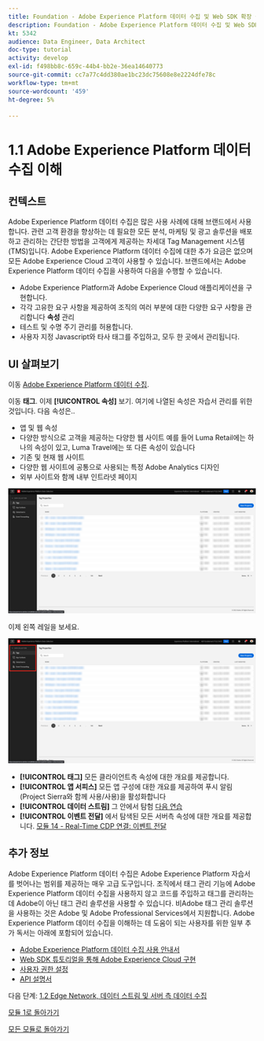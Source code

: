 ```yaml
---
title: Foundation - Adobe Experience Platform 데이터 수집 및 Web SDK 확장 설정 - Adobe Experience Platform 데이터 수집 설명
description: Foundation - Adobe Experience Platform 데이터 수집 및 Web SDK 확장 설정 - Adobe Experience Platform 데이터 수집 설명
kt: 5342
audience: Data Engineer, Data Architect
doc-type: tutorial
activity: develop
exl-id: f498bb8c-659c-44b4-bb2e-36ea14640773
source-git-commit: cc7a77c4dd380ae1bc23dc75608e8e2224dfe78c
workflow-type: tm+mt
source-wordcount: '459'
ht-degree: 5%

---
```


# 1.1 Adobe Experience Platform 데이터 수집 이해

## 컨텍스트

Adobe Experience Platform 데이터 수집은 많은 사용 사례에 대해 브랜드에서 사용합니다. 관련 고객 환경을 향상하는 데 필요한 모든 분석, 마케팅 및 광고 솔루션을 배포하고 관리하는 간단한 방법을 고객에게 제공하는 차세대 Tag Management 시스템(TMS)입니다. Adobe Experience Platform 데이터 수집에 대한 추가 요금은 없으며 모든 Adobe Experience Cloud 고객이 사용할 수 있습니다. 브랜드에서는 Adobe Experience Platform 데이터 수집을 사용하여 다음을 수행할 수 있습니다.

- Adobe Experience Platform과 Adobe Experience Cloud 애플리케이션을 구현합니다.
- 각각 고유한 요구 사항을 제공하여 조직의 여러 부분에 대한 다양한 요구 사항을 관리합니다 **속성** 관리
- 테스트 및 수명 주기 관리를 허용합니다.
- 사용자 지정 Javascript와 타사 태그를 주입하고, 모두 한 곳에서 관리됩니다.

## UI 살펴보기

이동 [Adobe Experience Platform 데이터 수집](https://experience.adobe.com/#/data-collection/).

이동 **태그**. 이제 **[!UICONTROL 속성]** 보기. 여기에 나열된 속성은 자습서 관리를 위한 것입니다. 다음 속성은..

- 앱 및 웹 속성
- 다양한 방식으로 고객을 제공하는 다양한 웹 사이트 예를 들어 Luma Retail에는 하나의 속성이 있고, Luma Travel에는 또 다른 속성이 있습니다
- 기존 및 현재 웹 사이트
- 다양한 웹 사이트에 공통으로 사용되는 특정 Adobe Analytics 디자인
- 외부 사이트와 함께 내부 인트라넷 페이지

![론치 속성 보기](./images/launch1.png)

이제 왼쪽 레일을 보세요.

![왼쪽 레일 시작](./images/launch2.png)

- **[!UICONTROL 태그]** 모든 클라이언트측 속성에 대한 개요를 제공합니다.
- **[!UICONTROL 앱 서피스]** 모든 앱 구성에 대한 개요를 제공하여 푸시 알림(Project Sierra와 함께 사용/사용)을 활성화합니다
- **[!UICONTROL 데이터 스트림]** 그 안에서 탐험 [다음 연습](./ex2.md)
- **[!UICONTROL 이벤트 전달]** 에서 탐색된 모든 서버측 속성에 대한 개요를 제공합니다. [모듈 14 - Real-Time CDP 연결: 이벤트 전달](../module14/aep-data-collection-ssf.md)

## 추가 정보

Adobe Experience Platform 데이터 수집은 Adobe Experience Platform 자습서를 벗어나는 범위를 제공하는 매우 고급 도구입니다. 조직에서 태그 관리 기능에 Adobe Experience Platform 데이터 수집을 사용하지 않고 코드를 주입하고 태그를 관리하는 데 Adobe이 아닌 태그 관리 솔루션을 사용할 수 있습니다. 비Adobe 태그 관리 솔루션을 사용하는 것은 Adobe 및 Adobe Professional Services에서 지원합니다.
Adobe Experience Platform 데이터 수집을 이해하는 데 도움이 되는 사용자를 위한 일부 추가 독서는 아래에 포함되어 있습니다.

- [Adobe Experience Platform 데이터 수집 사용 안내서](https://experienceleague.adobe.com/docs/experience-platform/tags/home.html)
- [Web SDK 튜토리얼을 통해 Adobe Experience Cloud 구현](https://experienceleague.adobe.com/docs/platform-learn/implement-web-sdk/overview.html?lang=ko-KR)
- [사용자 권한 설정](https://experienceleague.adobe.com/docs/experience-platform/tags/admin/user-permissions.html)
- [API 설명서](https://developer.adobelaunch.com/api/)

다음 단계: [1.2 Edge Network, 데이터 스트림 및 서버 측 데이터 수집](./ex2.md)

[모듈 1로 돌아가기](./data-ingestion-launch-web-sdk.md)

[모든 모듈로 돌아가기](./../../overview.md)
